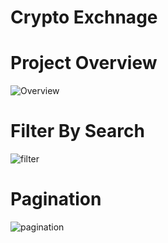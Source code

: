 # Crypto Exchnage

# Project Overview

![Overview](https://github.com/Deepakkushwaha01/crypto-exchanges/assets/140472340/2d77da0b-9072-4718-a720-b441fe2ec735)

# Filter By Search 

![filter](https://github.com/Deepakkushwaha01/crypto-exchanges/assets/140472340/8dd12260-984a-49bc-94b8-3497e428dcae)

# Pagination
![pagination](https://github.com/Deepakkushwaha01/crypto-exchanges/assets/140472340/77dae97b-aa92-4664-b6e8-316ece24a026)
